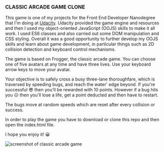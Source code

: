 ### CLASSIC ARCADE GAME CLONE 

This game is one of my projects for the Front End Developer Nanodegree that I'm doing at [Udacity][1]. Udacity provided the game engine and resources and then I used my object-oriented JavaScript (OOJS) skills to make it all work. I used ES6 classes and also carried out some DOM manipulation and CSS styling. Overall it was a good opportunity to further develop my OOJS skills and learn about game development, in particular things such as 2D collision detection and keyboard control mechanisms.

The game is based on Frogger, the classic arcade game. You can choose one of five avatars at any time and have three lives. Use your keyboard arrow keys to move your avatar.

Your objective is to safely cross a busy three-lane thoroughfare, which is traversed by speeding bugs, and reach the water' edge beyond. If you're successful 😎 then you'll be rewarded with 10 points. However if a bug hits you 😖 then you'll lose a life, get a point deducted and then have to restart. 

The bugs move at random speeds which are reset after every collision or success.

In order to play the game you have to download or clone this repo and then open the index.html file.

I hope you enjoy it! 😀

![screenshot of classic arcade game](https://github.com/wlabi/Classic-Arcade-Game-Clone-Udacity-FEND/blob/master/images/Classic%20arcade%20game.png)

[1]:https://eu.udacity.com/course/front-end-web-developer-nanodegree--nd001
